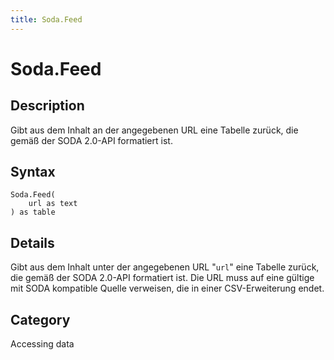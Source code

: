 ```yaml
---
title: Soda.Feed
---
```


# Soda.Feed


## Description

Gibt aus dem Inhalt an der angegebenen URL eine Tabelle zurück, die gemäß der SODA 2.0-API formatiert ist.


## Syntax

```powerquery
Soda.Feed(
    url as text
) as table
```


## Details

Gibt aus dem Inhalt unter der angegebenen URL "<code>url</code>" eine Tabelle zurück, die gemäß der SODA 2.0-API formatiert ist. Die URL muss auf eine gültige mit SODA kompatible Quelle verweisen, die in einer CSV-Erweiterung endet.



## Category
Accessing data
